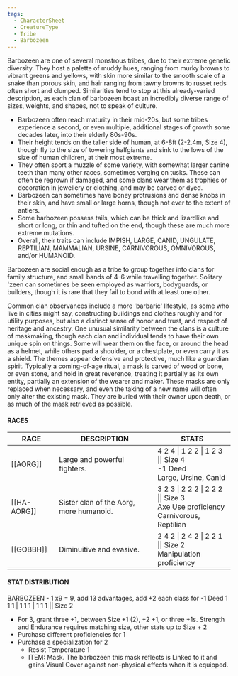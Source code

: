 ```yaml
---
tags:
  - CharacterSheet
  - CreatureType
  - Tribe
  - Barbozeen
---
```

Barbozeen are one of several monstrous tribes, due to their extreme genetic diversity. They host a palette of muddy hues, ranging from murky browns to vibrant greens and yellows, with skin more similar to the smooth scale of a snake than porous skin, and hair ranging from tawny browns to russet reds often short and clumped. Similarities tend to stop at this already-varied description, as each clan of barbozeen boast an incredibly diverse range of sizes, weights, and shapes, not to speak of culture.

- Barbozeen often reach maturity in their mid-20s, but some tribes experience a second, or even multiple, additional stages of growth some decades later, into their elderly 80s-90s.
- Their height tends on the taller side of human, at 6-8ft (2-2.4m, Size 4), though fly to the size of towering halfgiants and sink to the lows of the size of human children, at their most extreme.
- They often sport a muzzle of some variety, with somewhat larger canine teeth than many other races, sometimes verging on tusks. These can often be regrown if damaged, and some clans wear them as trophies or decoration in jewellery or clothing, and may be carved or dyed.
- Barbozeen can sometimes have boney protrusions and dense knobs in their skin, and have small or large horns, though not ever to the extent of antlers.
- Some barbozeen possess tails, which can be thick and lizardlike and short or long, or thin and tufted on the end, though these are much more extreme mutations.
- Overall, their traits can include IMPISH, LARGE, CANID, UNGULATE, REPTILIAN, MAMMALIAN, URSINE, CARNIVOROUS, OMNIVOROUS, and/or HUMANOID.

Barbozeen are social enough as a tribe to group together into clans for family structure, and small bands of 4-6 while travelling together. Solitary 'zeen can sometimes be seen employed as warriors, bodyguards, or builders, though it is rare that they fail to bond with at least one other.

Common clan observances include a more 'barbaric' lifestyle, as some who live in cities might say, constructing buildings and clothes roughly and for utility purposes, but also a distinct sense of honor and trust, and respect of heritage and ancestry.
One unusual similarity between the clans is a culture of maskmaking, though each clan and individual tends to have their own unique spin on things. Some will wear them on the face, or around the head as a helmet, while others pad a shoulder, or a chestplate, or even carry it as a shield. The themes appear defensive and protective, much like a guardian spirit.
Typically a coming-of-age ritual, a mask is carved of wood or bone, or even stone, and hold in great reverence, treating it partially as its own entity, partially an extension of the wearer and maker.
These masks are only replaced when necessary, and even the taking of a new name will often only alter the existing mask. They are buried with their owner upon death, or as much of the mask retrieved as possible.

#### RACES

| RACE        | DESCRIPTION                             | STATS                                                                                |
| ----------- | --------------------------------------- | ------------------------------------------------------------------------------------ |
| [[AORG]]    | Large and powerful fighters.            | 4 2 4 \| 1 2 2 \| 1 2 3 \|\| Size 4<br>-1 Deed<br>Large, Ursine, Canid               |
| [[HA-AORG]] | Sister clan of the Aorg, more humanoid. | 3 2 3 \| 2 2 2 \| 2 2 2 \|\| Size 3<br>Axe Use proficiency<br>Carnivorous, Reptilian |
| [[GOBBH]]     | Diminuitive and evasive.                | 2 4 2 \| 2 4 2 \| 2 2 1 \|\| Size 2<br>Manipulation proficiency                      |


#### STAT DISTRIBUTION
BARBOZEEN - 1 x9 = 9, add 13 advantages, add +2 each class for -1 Deed
1 1 1 | 1 1 1 | 1 1 1 || Size 2
- For 3, grant three +1, between Size +1 (2), +2 +1, or three +1s. Strength and Endurance requires matching size, other stats up to Size + 2
- Purchase different proficiencies for 1
- Purchase a specialization for 2
	- Resist Temperature 1
	- ITEM: Mask. The barbozeen this mask reflects is Linked to it and gains Visual Cover against non-physical effects when it is equipped.